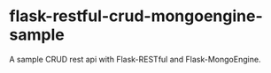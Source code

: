 # flask-restful-crud-mongoengine-sample
A sample CRUD rest api with Flask-RESTful and Flask-MongoEngine. 
